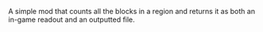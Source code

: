 A simple mod that counts all the blocks in a region and returns it as both an in-game readout and an outputted file.
